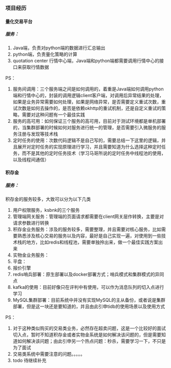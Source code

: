 ### 项目经历

#### 量化交易平台

##### 服务：

1. Java端，负责对python端的数据进行汇总输出
2. python端，负责量化策略的计算
3. quotation center 行情中心端，Java端和python端都需要调用行情中心的接口来获取行情数据

PS：

1. 服务间调用：三个服务端之间是如何调用的，着重是Java端如何调用python端和行情中心的，封装的调用逻辑client客户端，对调用后异常结果的处理，如果是业务异常需要如何处理，如果是网络异常，是否需要定义重试次数，重试次数是如何去操作的，是否是依赖okhttp的重试机制，还是自定义重试的策略，需要对这种问题有一个最佳实践
2. 服务的高可用：如何保证三个服务的高可用，目前对于测试环境都是单机部署的，当集群部署的时候如何对服务进行统一的管理，是否需要引入微服务的服务注册与发现等技术栈
3. 定时任务的使用：次数代码逻辑不是自己写的，需要总结一下这里的逻辑，并且展开对定时任务的实现原理进行学习，并且需要知道为什么选择这种定时任务，而不是其他的定时任务技术（学习马哥所说的定时任务中线程池的使用，以及线程间通信）





#### 积存金

##### 服务：

积存金的服务较多，大致可以分为以下几类

1. 用户权限服务，ksbnk的三个服务
2. 管理端网关服务：管理端的页面请求都需要在client网关层作转换，主要是对请求参数进行转换
3. 积存金业务服务：涉及的服务较多，需要整理，并且需要对核心服务，比如需要熟悉涉及核心交易的服务以及内容，最好是自己实现一遍，对使用到一些技术栈的地方，比如redis和线程池，需要单独拎出来，做一个最佳实践方案出来
4. 实物金业务服务：
5. 平盘：
6. 报价引擎
7. redis哨兵部署：原生部署以及docker部署方式；哨兵模式和集群模式的异同点
8. kafka的使用：目前好像只在评判中有使用，可以作为消息队列的切入点进行学习
9. MySQL集群部署：目前系统中并没有实现MySQL的主从备份，或者说是集群部署，但是这一块还是要知道的，并且由此引申tidb的使用场景以及使用方式



PS：

1. 对于这种类似购买的交易类业务，必然存在超卖问题，这是一个比较好的面试切入点，暂时不知道积存金或者实物金系统是如何解决该问题的，但是需要知道如何解决该问题；由此引申另一个热点问题：秒杀，需要学习一下，不只是为了面试
2. 交易类系统中需要注意的问题。。。。。
3. todo 待继续补充